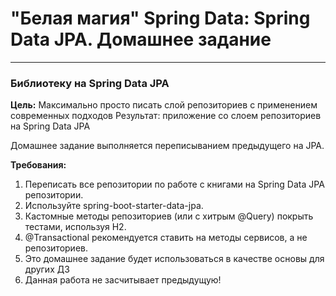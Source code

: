 # "Белая магия" Spring Data: Spring Data JPA. Домашнее задание

---

### Библиотеку на Spring Data JPA


**Цель:**
Максимально просто писать слой репозиториев с применением современных подходов
Результат: приложение со слоем репозиториев на Spring Data JPA

Домашнее задание выполняется переписыванием предыдущего на JPA.

**Требования:**

1. Переписать все репозитории по работе с книгами на Spring Data JPA репозитории.
2. Используйте spring-boot-starter-data-jpa.
3. Кастомные методы репозиториев (или с хитрым @Query) покрыть тестами, используя H2.
4. @Transactional рекомендуется ставить на методы сервисов, а не репозиториев.
5. Это домашнее задание будет использоваться в качестве основы для других ДЗ
6. Данная работа не засчитывает предыдущую!